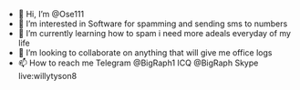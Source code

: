 - 👋 Hi, I’m @Ose111
- 👀 I’m interested in Software for spamming and sending sms to numbers 
- 🌱 I’m currently learning how to spam i need more adeals everyday of my life
- 💞️ I’m looking to collaborate on anything that will give me office logs
- 📫 How to reach me Telegram @BigRaph1 ICQ @BigRaph Skype live:willytyson8

<!---
Ose111/Ose111 is a ✨ special ✨ repository because its `README.md` (this file) appears on your GitHub profile.
You can click the Preview link to take a look at your changes.
--->
